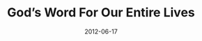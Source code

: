 ---
title: "God’s Word For Our Entire Lives"
speaker: "Vincent Bacote"
date: "2012-06-17"
sermonUrl: "//35.190.93.184/sermons/20120617_sunday_vincent_bacote_god's_word_for_our_entire_lives.mp3"
---